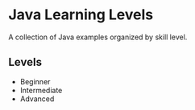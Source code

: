 # Java Learning Levels

A collection of Java examples organized by skill level.

## Levels
- Beginner
- Intermediate
- Advanced
